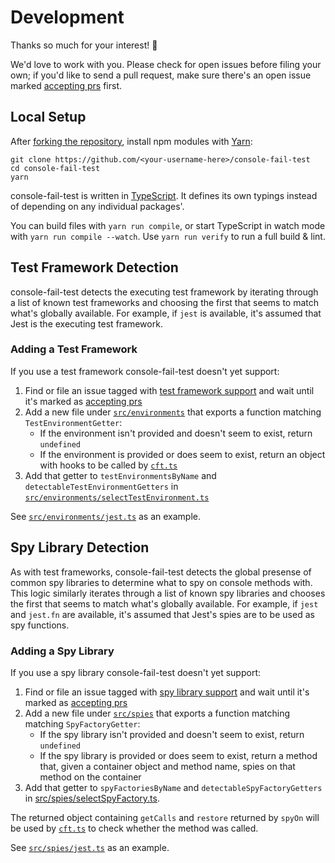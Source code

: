 # Development

Thanks so much for your interest! 🙌

We'd love to work with you.
Please check for open issues before filing your own; if you'd like to send a pull request, make sure there's an open issue marked [accepting prs](https://github.com/RyzacInc/console-fail-test/labels/accepting%20prs) first.

## Local Setup

After [forking the repository](https://help.github.com/en/articles/fork-a-repo), install npm modules with [Yarn](https://yarnpkg.com):

```shell
git clone https://github.com/<your-username-here>/console-fail-test
cd console-fail-test
yarn
```

console-fail-test is written in [TypeScript](https://github.com/Microsoft/TypeScript).
It defines its own typings instead of depending on any individual packages'.

You can build files with `yarn run compile`, or start TypeScript in watch mode with `yarn run compile --watch`.
Use `yarn run verify` to run a full build & lint.

## Test Framework Detection

console-fail-test detects the executing test framework by iterating through a list of known test frameworks and choosing the first that seems to match what's globally available.
For example, if `jest` is available, it's assumed that Jest is the executing test framework.

### Adding a Test Framework

If you use a test framework console-fail-test doesn't yet support:

1. Find or file an issue tagged with [test framework support](https://github.com/RyzacInc/console-fail-test/issues?q=is%3Aissue+is%3Aopen+label%3A%22test+framework+support%22) and wait until it's marked as [accepting prs](https://github.com/RyzacInc/console-fail-test/labels/accepting%20prs)
2. Add a new file under [`src/environments`](../src/environments) that exports a function matching `TestEnvironmentGetter`:
   - If the environment isn't provided and doesn't seem to exist, return `undefined`
   - If the environment is provided or does seem to exist, return an object with hooks to be called by [`cft.ts`](../src/cft.ts)
3. Add that getter to `testEnvironmentsByName` and `detectableTestEnvironmentGetters` in [`src/environments/selectTestEnvironment.ts`](../src/environments/selectTestEnvironment.ts)

See [`src/environments/jest.ts`](../src/environments/jest.ts) as an example.

## Spy Library Detection

As with test frameworks, console-fail-test detects the global presense of common spy libraries to determine what to spy on console methods with.
This logic similarly iterates through a list of known spy libraries and chooses the first that seems to match what's globally available.
For example, if `jest` and `jest.fn` are available, it's assumed that Jest's spies are to be used as spy functions.

### Adding a Spy Library

If you use a spy library console-fail-test doesn't yet support:

1. Find or file an issue tagged with [spy library support](https://github.com/RyzacInc/console-fail-test/issues?q=is%3Aissue+is%3Aopen+label%3A%22spy+library+support%22) and wait until it's marked as [accepting prs](https://github.com/RyzacInc/console-fail-test/labels/accepting%20prs)
2. Add a new file under [`src/spies`](../src/spies) that exports a function matching matching `SpyFactoryGetter`:
   - If the spy library isn't provided and doesn't seem to exist, return `undefined`
   - If the spy library is provided or does seem to exist, return a method that, given a container object and method name, spies on that method on the container
3. Add that getter to `spyFactoriesByName` and `detectableSpyFactoryGetters` in [src/spies/selectSpyFactory.ts](../src/spies/selectSpyFactory.ts).

The returned object containing `getCalls` and `restore` returned by `spyOn` will be used by [`cft.ts`](../src/cft.ts) to check whether the method was called.

See [`src/spies/jest.ts`](../src/spies/jest.ts) as an example.
